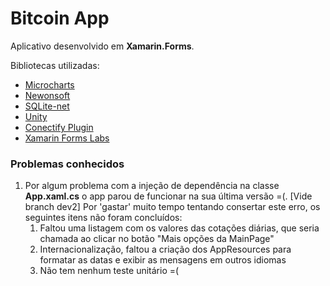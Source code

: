 # Bitcoin App

Aplicativo desenvolvido em __Xamarin.Forms__.

Bibliotecas utilizadas:
* [Microcharts](https://github.com/aloisdeniel/Microcharts)
* [Newonsoft](https://github.com/JamesNK/Newtonsoft.Json)
* [SQLite-net](https://github.com/praeclarum/sqlite-net)
* [Unity](https://github.com/unitycontainer/unity)
* [Conectify Plugin](https://github.com/jamesmontemagno/ConnectivityPlugin)
* [Xamarin Forms Labs](https://github.com/XLabs/Xamarin-Forms-Labs)

### Problemas conhecidos

1. Por algum problema com a injeção de dependência na classe __App.xaml.cs__ o app parou de funcionar na sua última versão =(. [Vide branch dev2] Por 'gastar' muito tempo tentando consertar este erro, os seguintes itens não foram concluídos:
   1. Faltou uma listagem com os valores das cotações diárias, que seria chamada ao clicar no botão "Mais opções da MainPage"
   1. Internacionalização, faltou a criação dos AppResources para formatar as datas e exibir as mensagens em outros idiomas
   1. Não tem nenhum teste unitário =(


